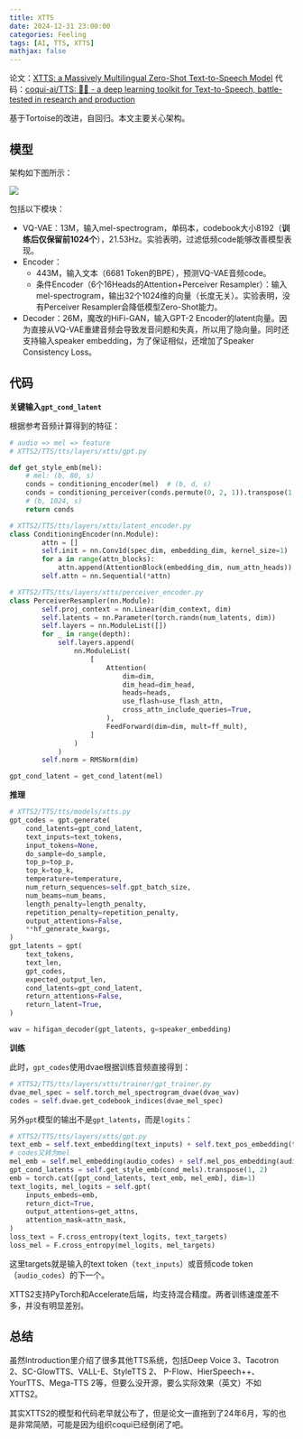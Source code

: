```yaml
---
title: XTTS
date: 2024-12-31 23:00:00
categories: Feeling
tags: [AI, TTS, XTTS]
mathjax: false
---
```


论文：[XTTS: a Massively Multilingual Zero-Shot Text-to-Speech Model](https://arxiv.org/abs/2406.04904)
代码：[coqui-ai/TTS: 🐸💬 - a deep learning toolkit for Text-to-Speech, battle-tested in research and production](https://github.com/coqui-ai/TTS)


基于Tortoise的改进，自回归。本文主要关心架构。

<!--more-->

## 模型

架构如下图所示：

![](https://qnimg.lovevivian.cn/paper-xtts-1.jpg)

包括以下模块：

- VQ-VAE：13M，输入mel-spectrogram，单码本，codebook大小8192（**训练后仅保留前1024个**），21.53Hz。实验表明，过滤低频code能够改善模型表现。
- Encoder：
    - 443M，输入文本（6681 Token的BPE），预测VQ-VAE音频code。
    - 条件Encoder（6个16Heads的Attention+Perceiver Resampler）：输入mel-spectrogram，输出32个1024维的向量（长度无关）。实验表明，没有Perceiver Resampler会降低模型Zero-Shot能力。
- Decoder：26M，魔改的HiFi-GAN，输入GPT-2 Encoder的latent向量。因为直接从VQ-VAE重建音频会导致发音问题和失真，所以用了隐向量。同时还支持输入speaker embedding，为了保证相似，还增加了Speaker Consistency Loss。

## 代码

**关键输入`gpt_cond_latent`**

根据参考音频计算得到的特征：

```python
# audio => mel => feature
# XTTS2/TTS/tts/layers/xtts/gpt.py 

def get_style_emb(mel):
    # mel: (b, 80, s)
    conds = conditioning_encoder(mel)  # (b, d, s)
    conds = conditioning_perceiver(conds.permute(0, 2, 1)).transpose(1, 2)
    # (b, 1024, s)
    return conds

# XTTS2/TTS/tts/layers/xtts/latent_encoder.py
class ConditioningEncoder(nn.Module):
        attn = []
        self.init = nn.Conv1d(spec_dim, embedding_dim, kernel_size=1)
        for a in range(attn_blocks):
            attn.append(AttentionBlock(embedding_dim, num_attn_heads))
        self.attn = nn.Sequential(*attn)

# XTTS2/TTS/tts/layers/xtts/perceiver_encoder.py
class PerceiverResampler(nn.Module):
        self.proj_context = nn.Linear(dim_context, dim)
        self.latents = nn.Parameter(torch.randn(num_latents, dim))
        self.layers = nn.ModuleList([])
        for _ in range(depth):
            self.layers.append(
                nn.ModuleList(
                    [
                        Attention(
                            dim=dim,
                            dim_head=dim_head,
                            heads=heads,
                            use_flash=use_flash_attn,
                            cross_attn_include_queries=True,
                        ),
                        FeedForward(dim=dim, mult=ff_mult),
                    ]
                )
            )
        self.norm = RMSNorm(dim)

gpt_cond_latent = get_cond_latent(mel)
```

**推理**

```python
# XTTS2/TTS/tts/models/xtts.py
gpt_codes = gpt.generate(
    cond_latents=gpt_cond_latent,
    text_inputs=text_tokens,
    input_tokens=None,
    do_sample=do_sample,
    top_p=top_p,
    top_k=top_k,
    temperature=temperature,
    num_return_sequences=self.gpt_batch_size,
    num_beams=num_beams,
    length_penalty=length_penalty,
    repetition_penalty=repetition_penalty,
    output_attentions=False,
    **hf_generate_kwargs,
)
gpt_latents = gpt(
    text_tokens,
    text_len,
    gpt_codes,
    expected_output_len,
    cond_latents=gpt_cond_latent,
    return_attentions=False,
    return_latent=True,
)

wav = hifigan_decoder(gpt_latents, g=speaker_embedding)
```

**训练**

此时，`gpt_codes`使用dvae根据训练音频直接得到：

```python
# XTTS2/TTS/tts/layers/xtts/trainer/gpt_trainer.py
dvae_mel_spec = self.torch_mel_spectrogram_dvae(dvae_wav)
codes = self.dvae.get_codebook_indices(dvae_mel_spec)
```

另外`gpt`模型的输出不是`gpt_latents`，而是`logits`：

```python
# XTTS2/TTS/tts/layers/xtts/gpt.py
text_emb = self.text_embedding(text_inputs) + self.text_pos_embedding(text_inputs)
# codes又转为mel
mel_emb = self.mel_embedding(audio_codes) + self.mel_pos_embedding(audio_codes)
gpt_cond_latents = self.get_style_emb(cond_mels).transpose(1, 2)
emb = torch.cat([gpt_cond_latents, text_emb, mel_emb], dim=1)
text_logits, mel_logits = self.gpt(
    inputs_embeds=emb,
    return_dict=True,
    output_attentions=get_attns,
    attention_mask=attn_mask,
)
loss_text = F.cross_entropy(text_logits, text_targets)
loss_mel = F.cross_entropy(mel_logits, mel_targets)
```

这里targets就是输入的text token（`text_inputs`）或音频code token（`audio_codes`）的下一个。

XTTS2支持PyTorch和Accelerate后端，均支持混合精度。两者训练速度差不多，并没有明显差别。

## 总结

虽然Introduction里介绍了很多其他TTS系统，包括Deep Voice 3、Tacotron 2、SC-GlowTTS、VALL-E、StyleTTS 2、 P-Flow、HierSpeech++、YourTTS、Mega-TTS 2等，但要么没开源，要么实际效果（英文）不如XTTS2。

其实XTTS2的模型和代码老早就公布了，但是论文一直拖到了24年6月，写的也是非常简陋，可能是因为组织coqui已经倒闭了吧。

